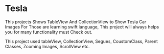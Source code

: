 # Tesla
This projects Shows TableView And CollectionView to Show Tesla Car Images For Those are learning  swift language, This project will always helps you for many functionality must Check out.



This project used tableView, CollectionView, Segues, CoustomClass, Parent Classes, Zooming Images, ScrollView etc.
